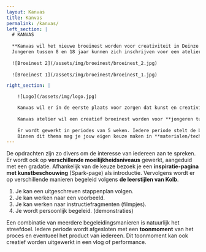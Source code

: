 ```yaml
---
layout: Kanvas
title: Kanvas
permalink: /kanvas/
left_section: |
  # KANVAS 
  
  **Kanvas wil het nieuwe broeinest worden voor creativiteit in Deinze en omstreken! 
  Jongeren tussen 8 en 18 jaar kunnen zich inschrijven voor een atelierperiode van 8 tot 10 weken met 2 uur les op woensdagnamiddag in hartje Deinze.**
  
  ![Broeinest 2](/assets/img/broeinest/broeinest_2.jpg)
  
  ![Broeinest 1](/assets/img/broeinest/broeinest_1.jpg)

right_section: |

    ![Logo](/assets/img/logo.jpg)

    Kanvas wil er in de eerste plaats voor zorgen dat kunst en creativiteit leeft in Deinze. Het hoeft niet groot en opvallend te zijn.
    
    Kanvas atelier wil een creatief broeinest worden voor **jongeren tussen de 8 en 18 jaar**. Afhankelijk van het aantal inschrijvingen wordt de groep opgedeeld in graadsschijven. De ideale groep heeft een grootte tussen de 10 en 15 jongeren. De uren per jaarschijf zijn indicatief en afhankelijk van het aantal inschrijvingen. 
    
    Er wordt gewerkt in periodes van 5 weken. Iedere periode stelt de begeleider een thema (werken rond) voor via google classroom. Google classroom biedt een online platform om lesmateriaal overzichtelijk te plaatsen.
    Binnen dit thema mag je jouw eigen keuze maken in **materialen/technieken** (werken met) en **beeldaspecten** (werken aan).
---
```


De opdrachten zijn zo divers om de interesse van iedereen aan te spreken. Er wordt ook op **verschillende moeilijkheidsniveaus** gewerkt, aangeduid met een gradatie.
Afhankelijk van de keuze bezoek je een **inspiratie-pagina met kunstbeschouwing** (Spark-page) als introductie.
Vervolgens wordt er op verschillende manieren begeleid volgens **de leerstijlen van Kolb**.
1.	Je kan een uitgeschreven stappenplan volgen.
2.	Je kan werken naar een voorbeeld.
3.	Je kan werken naar instructiefragmenten (filmpjes).
4.	Je wordt persoonlijk begeleid. (demonstraties)

Een combinatie van meerdere begeleidingsmanieren is natuurlijk het streefdoel.
Iedere periode wordt afgesloten met een **toonmoment** van het proces en eventueel het product van iedereen. Dit toonmoment kan ook creatief worden uitgewerkt in een vlog of performance.